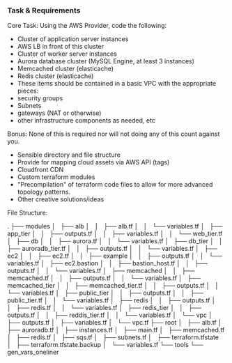 ### Task & Requirements

Core Task: Using the AWS Provider, code the following:

*  Cluster of application server instances
  * AWS LB in front of this cluster
*  Cluster of worker server instances
*  Aurora database cluster (MySQL Engine, at least 3 instances)
*  Memcached cluster (elasticache)
*  Redis cluster (elasticache)
*  These items should be contained in a basic VPC with the appropriate pieces:
  * security groups
  * Subnets
  * gateways (NAT or otherwise)
  * other infrastructure components as needed, etc

Bonus: None of this is required nor will not doing any of this count against you.
*  Sensible directory and file structure
*  Provide for mapping cloud assets via AWS API (tags)
*  Cloudfront CDN
*  Custom terraform modules
*  "Precompilation" of terraform code files to allow for more advanced topology patterns.
*  Other creative solutions/ideas

File Structure:

.
├── modules
│   ├── alb
│   │   ├── alb.tf
│   │   └── variables.tf
│   ├── app_tier
│   │   ├── outputs.tf
│   │   ├── variables.tf
│   │   └── web_tier.tf
│   ├── db
│   │   ├── aurora.tf
│   │   └── variables.tf
│   ├── db_tier
│   │   ├── auroradb_tier.tf
│   │   ├── outputs.tf
│   │   └── variables.tf
│   ├── ec2
│   │   ├── ec2.tf
│   │   ├── example
│   │   ├── outputs.tf
│   │   └── variables.tf
│   ├── ec2.bastion
│   │   ├── bastion_host.tf
│   │   ├── outputs.tf
│   │   └── variables.tf
│   ├── memcached
│   │   ├── memcached.tf
│   │   ├── outputs.tf
│   │   └── variables.tf
│   ├── memcached_tier
│   │   ├── memcached_tier.tf
│   │   ├── outputs.tf
│   │   └── variables.tf
│   ├── public_tier
│   │   ├── outputs.tf
│   │   ├── public_tier.tf
│   │   └── variables.tf
│   ├── redis
│   │   ├── outputs.tf
│   │   ├── redis.tf
│   │   └── variables.tf
│   ├── redis_tier
│   │   ├── outputs.tf
│   │   ├── reddis_tier.tf
│   │   └── variables.tf
│   └── vpc
│       ├── outputs.tf
│       ├── variables.tf
│       └── vpc.tf
├── root
│   ├── alb.tf
│   ├── auroradb.tf
│   ├── instances.tf
│   ├── main.tf
│   ├── memcached.tf
│   ├── redis.tf
│   ├── sqs.tf
│   ├── subnets.tf
│   ├── terraform.tfstate
│   ├── terraform.tfstate.backup
│   └── variables.tf
└── tools
    └── gen_vars_oneliner

